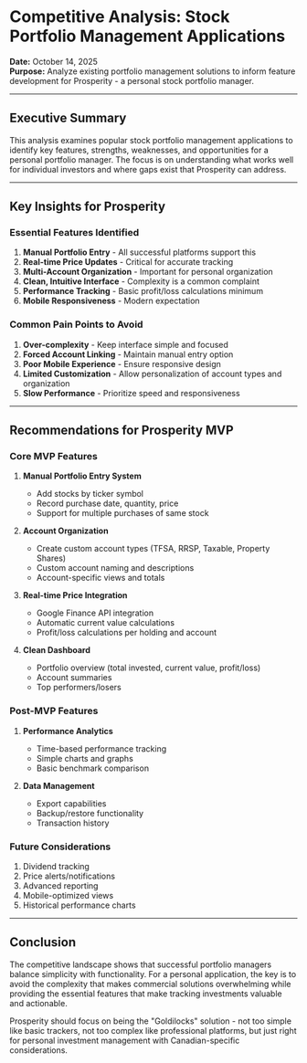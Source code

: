 # Competitive Analysis: Stock Portfolio Management Applications

**Date:** October 14, 2025  
**Purpose:** Analyze existing portfolio management solutions to inform feature development for Prosperity - a personal stock portfolio manager.

---

## Executive Summary

This analysis examines popular stock portfolio management applications to identify key features, strengths, weaknesses, and opportunities for a personal portfolio manager. The focus is on understanding what works well for individual investors and where gaps exist that Prosperity can address.

---

## Key Insights for Prosperity

### Essential Features Identified
1. **Manual Portfolio Entry** - All successful platforms support this
2. **Real-time Price Updates** - Critical for accurate tracking
3. **Multi-Account Organization** - Important for personal organization
4. **Clean, Intuitive Interface** - Complexity is a common complaint
5. **Performance Tracking** - Basic profit/loss calculations minimum
6. **Mobile Responsiveness** - Modern expectation

### Common Pain Points to Avoid
1. **Over-complexity** - Keep interface simple and focused
2. **Forced Account Linking** - Maintain manual entry option
4. **Poor Mobile Experience** - Ensure responsive design
5. **Limited Customization** - Allow personalization of account types and organization
6. **Slow Performance** - Prioritize speed and responsiveness

---

## Recommendations for Prosperity MVP

### Core MVP Features
1. **Manual Portfolio Entry System**
   - Add stocks by ticker symbol
   - Record purchase date, quantity, price
   - Support for multiple purchases of same stock

2. **Account Organization**
   - Create custom account types (TFSA, RRSP, Taxable, Property Shares)
   - Custom account naming and descriptions
   - Account-specific views and totals

3. **Real-time Price Integration**
   - Google Finance API integration
   - Automatic current value calculations
   - Profit/loss calculations per holding and account

4. **Clean Dashboard**
   - Portfolio overview (total invested, current value, profit/loss)
   - Account summaries
   - Top performers/losers

### Post-MVP Features
1. **Performance Analytics**
   - Time-based performance tracking
   - Simple charts and graphs
   - Basic benchmark comparison

3. **Data Management**
   - Export capabilities
   - Backup/restore functionality
   - Transaction history

### Future Considerations
1. Dividend tracking
2. Price alerts/notifications
3. Advanced reporting
4. Mobile-optimized views
5. Historical performance charts

---

## Conclusion

The competitive landscape shows that successful portfolio managers balance simplicity with functionality. For a personal application, the key is to avoid the complexity that makes commercial solutions overwhelming while providing the essential features that make tracking investments valuable and actionable.

Prosperity should focus on being the "Goldilocks" solution - not too simple like basic trackers, not too complex like professional platforms, but just right for personal investment management with Canadian-specific considerations.